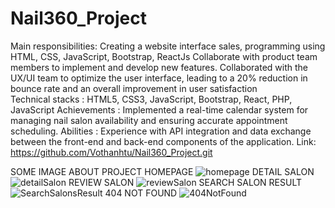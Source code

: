 # Nail360_Project
Main responsibilities:
Creating a website interface sales, programming using HTML, CSS, JavaScript, Bootstrap, ReactJs
Collaborate with product team members to implement and develop new features.
Collaborated with the UX/UI team to optimize the user interface, leading to a 20% reduction in bounce rate and an overall improvement in
user satisfaction </br>
Technical stacks : HTML5, CSS3, JavaScript, Bootstrap, React, PHP, JavaScript
Achievements : Implemented a real-time calendar system for managing nail salon availability and ensuring accurate appointment
scheduling.
Abilities : Experience with API integration and data exchange between the front-end and back-end components of the application.
Link: https://github.com/Vothanhtu/Nail360_Project.git

SOME IMAGE ABOUT PROJECT
HOMEPAGE
![homepage](https://github.com/Vothanhtu/Nail360_Project/assets/77402349/5668e6a3-3048-4365-9dbf-98a3d02acdeb)
DETAIL SALON
![detailSalon](https://github.com/Vothanhtu/Nail360_Project/assets/77402349/3403663b-10f7-41d2-a9e7-ecd9a73f4aa8)
REVIEW SALON
![reviewSalon](https://github.com/Vothanhtu/Nail360_Project/assets/77402349/684740b1-9a74-4c74-8898-55c258359517)
SEARCH SALON RESULT
![SearchSalonsResult](https://github.com/Vothanhtu/Nail360_Project/assets/77402349/89ef049a-a717-4000-9f66-aed4261ec853)
404 NOT FOUND
![404NotFound](https://github.com/Vothanhtu/Nail360_Project/assets/77402349/742932c2-0439-4719-a6a4-79fd94500329)


